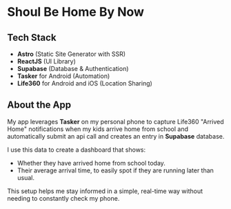 # Shoul Be Home By Now

## Tech Stack
- **Astro** (Static Site Generator with SSR)
- **ReactJS** (UI Library)
- **Supabase** (Database & Authentication)
- **Tasker** for Android (Automation)
- **Life360** for Android and iOS (Location Sharing)

## About the App
My app leverages **Tasker** on my personal phone to capture Life360 "Arrived Home" notifications when my kids arrive home from school and automatically submit an api call and creates an entry in **Supabase** database. 

I use this data to create a dashboard that shows:
- Whether they have arrived home from school today.
- Their average arrival time, to easily spot if they are running later than usual.

This setup helps me stay informed in a simple, real-time way without needing to constantly check my phone.
